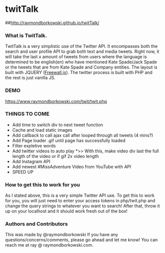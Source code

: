 # twitTalk
##http://raymondborkowski.github.io/twitTalk/
### What is TwitTalk.
TwitTalk is a very simplistic use of the Twitter API. It encompasses both the search and user profile API to grab both text and media tweets. Right now, it will take the last x amount of tweets from users where the language is determined to be english(en) who have mentioned Kate Spade/Jack Spade or the tweets that are from Kate Spade and Company entities. The layout is built with JQUERY ([Freewall.js](http://vnjs.net/www/project/freewall/)). The twitter process is built with PHP and the rest is just vanilla JS.

### DEMO
https://www.raymondborkowski.com/twit/twit.php

### THINGS TO COME
* Add time to switch div to next tweet function
* Cache and load static images
* Add callback to call ajax call after looped through all tweets (4 mins?)
* Add Page loader .gif until page has successfully loaded
* Filter expletive words
* Add twitter videos to auto play
*>>  With this, make video div last the full length of the video or if gif 2x video length
* Add Instagram API
* Add newest #MissAdventure Video from YouTube with API
* SPEED UP

### How to get this to work for you
As I stated above, this is a very simple Twitter API use. To get this to work for you, you will just need to enter your access tokens in php/twit.php and change the query strings to whatever you want to search! After that, throw it up on your localhost and it should work fresh out of the box!

### Authors and Contributors
This was made by @raymondborkowski If you have any questions/concerns/comments, please go ahead and let me know! You can reach me at ray @ raymondborkowski.com. 
